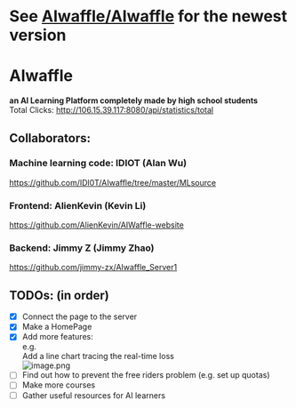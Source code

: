 # See [AIwaffle/AIwaffle](https://github.com/AIwaffle/AIwaffle) for the newest version

# AIwaffle
**an AI Learning Platform completely made by high school students**  
Total Clicks: http://106.15.39.117:8080/api/statistics/total

## Collaborators:
### Machine learning code: IDIOT (Alan Wu)
<https://github.com/IDl0T/AIwaffle/tree/master/MLsource>
        
### Frontend: AlienKevin (Kevin Li)
https://github.com/AlienKevin/AIWaffle-website
        
### Backend: Jimmy Z (Jimmy Zhao)
https://github.com/jimmy-zx/AIwaffle_Server1
    
## TODOs: (in order)
- [x] Connect the page to the server
- [x] Make a HomePage
- [x] Add more features:   
e.g.  
Add a line chart tracing the real-time loss  
![image.png](https://i.loli.net/2019/12/18/SspIToRd6U13mE5.png)  
- [ ] Find out how to prevent the free riders problem (e.g. set up quotas)  
- [ ] Make more courses  
- [ ] Gather useful resources for AI learners  
